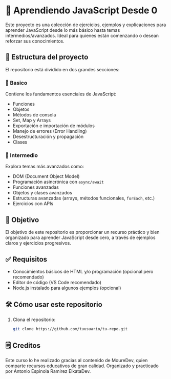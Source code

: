 # 📘 Aprendiendo JavaScript Desde 0

Este proyecto es una colección de ejercicios, ejemplos y explicaciones para aprender JavaScript desde lo más básico hasta temas intermedios/avanzados. Ideal para quienes están comenzando o desean reforzar sus conocimientos.

## 📁 Estructura del proyecto

El repositorio está dividido en dos grandes secciones:

### 🔹 Basico
Contiene los fundamentos esenciales de JavaScript:
- Funciones
- Objetos
- Métodos de consola
- Set, Map y Arrays
- Exportación e importación de módulos
- Manejo de errores (Error Handling)
- Desestructuración y propagación
- Clases

### 🔸 Intermedio
Explora temas más avanzados como:
- DOM (Document Object Model)
- Programación asincrónica con `async/await`
- Funciones avanzadas
- Objetos y clases avanzados
- Estructuras avanzadas (arrays, métodos funcionales, `forEach`, etc.)
- Ejercicios con APIs

## 🚀 Objetivo

El objetivo de este repositorio es proporcionar un recurso práctico y bien organizado para aprender JavaScript desde cero, a través de ejemplos claros y ejercicios progresivos.

## ✅ Requisitos

- Conocimientos básicos de HTML y/o programación (opcional pero recomendado)
- Editor de código (VS Code recomendado)
- Node.js instalado para algunos ejemplos (opcional)

## 🛠️ Cómo usar este repositorio

1. Clona el repositorio:
   ```bash
   git clone https://github.com/tuusuario/tu-repo.git
   
## 🗒️ Creditos
Este curso lo he realizado gracias al contenido de MoureDev, quien comparte recursos educativos de gran calidad.
Organizado y practicado por Antonio Espinola Ramirez ElkataDev.
